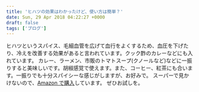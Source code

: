 ```yaml
---
title: 'ヒハツの効果はわかったけど、使い方は簡単？'
date: Sun, 29 Apr 2018 04:22:27 +0000
draft: false
tags: ['ブログ']
---
```


ヒハツというスパイス、毛細血管を広げて血行をよくするため、血圧を下げたり、冷えを改善する効果があると言われています。クック酢のカレーなどにも入れています。 カレー、ラーメン、市販のトマトスープ(クノールなど)などに一振りすると美味しいです。胡椒感覚で使えます。また、コーヒー、紅茶にも合います。一振りでも十分スパイシーな感じがしますが、お好みで。 スーパーで見かけないので、[Amazon で購入](https://amzn.to/2LTPfwk)しています。 ぜひお試しを。